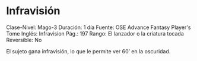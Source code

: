 # Infravisión

Clase-Nivel: Mago-3
Duración: 1 día
Fuente: OSE Advance Fantasy Player's Tome
Inglés: Infravision
Pág.: 197
Rango: El lanzador o la criatura tocada
Reversible: No

El sujeto gana infravisión, lo que le permite ver 60’ en la oscuridad.